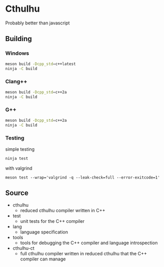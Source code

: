 # Cthulhu
Probably better than javascript

## Building

### Windows
```sh
meson build -Dcpp_std=c++latest
ninja -C build
```

### Clang++
```sh
meson build -Dcpp_std=c++2a
ninja -C build
```

### G++
```sh
meson build -Dcpp_std=c++2a
ninja -C build
```

### Testing
simple testing
```sh
ninja test
```
with valgrind 
```
meson test --wrap='valgrind -q --leak-check=full --error-exitcode=1'
```

## Source
- cthulhu
  - reduced cthulhu compiler written in C++
- test
  - unit tests for the C++ compiler
- lang
  - language specification
- tools
  - tools for debugging the C++ compiler and language introspection
- cthulhu-ct
  - full cthulhu compiler written in reduced cthulhu that the C++ compiler can manage